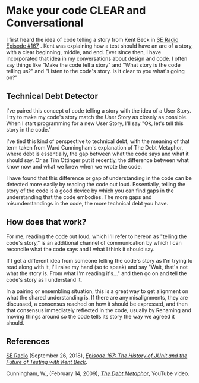 # Make your code CLEAR and Conversational

I first heard the idea of code telling a story from Kent Beck
in [SE Radio Episode #167](https://www.se-radio.net/2010/09/episode-167-the-history-of-junit-and-the-future-of-testing-with-kent-beck/)
. Kent was explaining how a test should have an arc of a story, with a clear beginning, middle, and end. Ever since
then, I have incorporated that idea in my conversations about design and code. I often say things like "Make the code
tell a story" and "What story is the code telling us?" and "Listen to the code's story. Is it clear to you what's going
on?"

## Technical Debt Detector

I've paired this concept of code telling a story with the idea of a User Story. I try to make my code's story match the
User Story as closely as possible. When I start programming for a new User Story, I'll say "Ok, let's tell this story in
the code."

I've tied this kind of perspective to technical debt, with the meaning of that term taken from Ward Cunningham's
explanation of The Debt Metaphor, where debt is essentially, the gap between what the code says and what it should say.
Or as Tim Ottinger put it recently, the difference between what know now and what we knew when we wrote the code.

I have found that this difference or gap of understanding in the code can be detected more easily by reading the code
out loud. Essentially, telling the story of the code is a good device by which you can find gaps in the understanding
that the code embodies. The more gaps and misunderstandings in the code, the more technical debt you have.

## How does that work?

For me, reading the code out loud, which I'll refer to hereon as "telling the code's story," is an additional channel of
communication by which I can reconcile what the code says and I what I think it should say.

If I get a different idea from someone telling the code's story as I'm trying to read along with it, I'll raise my
hand (so to speak) and say "Wait, that's not what the story is. From what I'm reading it's..." and then go on and tell
the code's story as I understand it.

In a pairing or ensembling situation, this is a great way to get alignment on what the shared understanding is. If there
are any misalignments, they are discussed, a consensus reached on how it should be expressed, and then that consensus
immediately reflected in the code, usually by Renaming and moving things around so the code tells its story the way we
agreed it should.

## References

[SE Radio](https://www.se-radio.net/author/dalestrok/) (September 26, 2018), [_Episode 167: The History of JUnit and the
Future of Testing with Kent
Beck_](https://www.se-radio.net/2010/09/episode-167-the-history-of-junit-and-the-future-of-testing-with-kent-beck/).

Cunningham, W., (February 14, 2009), [_The Debt Metaphor_](https://www.youtube.com/watch?v=pqeJFYwnkjE), YouTube video.